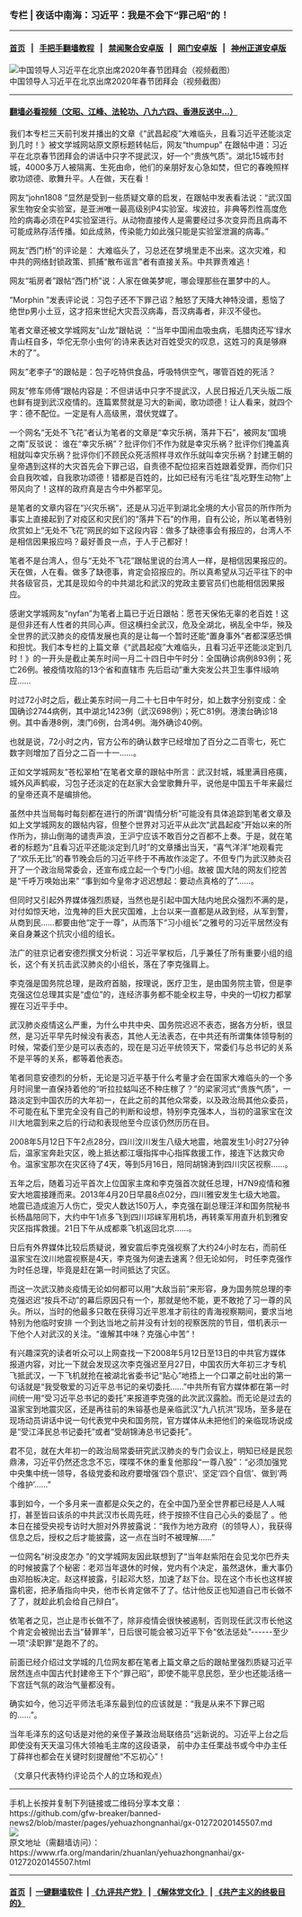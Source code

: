 ### 专栏 | 夜话中南海：习近平：我是不会下“罪己昭”的！
------------------------

#### [首页](https://github.com/gfw-breaker/banned-news2/blob/master/README.md) &nbsp;&nbsp;|&nbsp;&nbsp; [手把手翻墙教程](https://github.com/gfw-breaker/guides/wiki) &nbsp;&nbsp;|&nbsp;&nbsp; [禁闻聚合安卓版](https://github.com/gfw-breaker/bn-android) &nbsp;&nbsp;|&nbsp;&nbsp; [网门安卓版](https://github.com/oGate2/oGate) &nbsp;&nbsp;|&nbsp;&nbsp; [神州正道安卓版](https://github.com/SzzdOgate/update) 



<div id="headerimg">
 <img alt="中国领导人习近平在北京出席2020年春节团拜会（视频截图）" src="https://www.rfa.org/mandarin/zhuanlan/yehuazhongnanhai/gx-01272020145507.html/0127l.jpg/image" title="中国领导人习近平在北京出席2020年春节团拜会（视频截图）"/>
 <div id="headerimgcontents">
  <div id="headerimgcaption">
   <span>
    中国领导人习近平在北京出席2020年春节团拜会（视频截图）
   </span>
   <!-- zoomattribute -->
  </div>
  <!-- headerimgcaption -->
 </div>
 <!-- headerimagecontents -->
</div>

<hr/>


#### [翻墙必看视频（文昭、江峰、法轮功、八九六四、香港反送中...）](http://167.172.214.107/home.html)

<div id="storytext">
 <div>
  <div class="slot_header">
  </div>
 </div>
 <p>
  我们本专栏三天前刊发并播出的文章《“武昌起疫”大难临头，且看习近平还能淡定到几时！》被文学城网站原文原标题转帖后，网友“thumpup” 在跟帖中道：习近平在北京春节团拜会的讲话中只字不提武汉，好一个“贵族气质”。湖北15城市封城，4000多万人被隔离、生死由命，他们的亲朋好友心急如焚，但它的春晚照样歌功颂德、歌舞升平。人在做，天在看！
 </p>
 <p>
  网友“john1808 ”显然是受到一些质疑文章的启发，在跟帖中发表看法说：“武汉国家生物安全实验室，是亚洲唯一最高级别P4实验室。埃波拉，非典等烈性高度危险的病毒必须在P4实验室进行。从动物直接传人是需要经过多次变异而且病毒不可能成熟存活传播。如此成熟，传染能力如此强只能是实验室泄漏的病毒。”
 </p>
 <p>
  网友“西门桥”的评论是： 大难临头了，习总还在梦境里走不出来。这次灾难，和中共的网络封锁政策、抓捕“散布谣言”者有直接关系。中共罪责难逃！
 </p>
 <p>
  网友“垢房者”跟帖“西门桥”说：人家在做美梦呢，哪会理那些在噩梦中的人。
 </p>
 <p>
  “Morphin ”发表评论说：习包子还不下罪己诏？触怒了天降大神特没谱，惹恼了绝世p男小土豆，这才招来世纪大灾吾汉病毒，吾汉病毒者，非汉不侵也。
 </p>
 <p>
  笔者文章还被文学城网友“山龙”跟帖说 ：“当年中国闹血吸虫病，毛腊肉还写‘绿水青山枉自多，华佗无奈小虫何’的诗来表达对百姓受灾的叹息，这姓习的真是够麻木的了”。
 </p>
 <p>
  网友”老李子“的跟帖是：包子吃特供食品，呼吸特供空气，哪管百姓的死活？
 </p>
 <p>
  网友”修车师傅“跟帖内容是：不但讲话中只字不提武汉，人民日报近几天头版二版也鲜有提到武汉疫情的。连篇累赘就是习大的新闻，歌功颂德！让人看来，就四个字：德不配位。一定是有人高级黑，潜伏党媒了。
 </p>
 <p>
  一个网名“无处不飞花”者认为笔者的文章是“幸灾乐祸，落井下石”，被网友“国境之南”反驳说： 谁在“幸灾乐祸”？批评你们不作为就是幸灾乐祸？批评你们掩盖真相就叫幸灾乐祸？批评你们不顾民众死活照样寻欢作乐就叫幸灾乐祸？封建王朝的皇帝遇到这样的大灾首先会下罪己诏，自责德不配位招来百姓跟着受罪，而你们只会自我吹嘘，自我歌功颂德！错都是百姓的，比如已经有污毛往“乱吃野生动物”上带风向了！这样的政府真是古今中外都罕见。
 </p>
 <p>
  是笔者的文章内容在“兴灾乐祸“，还是从习近平到湖北全境的大小官员的所作所为事实上直接起到了对疫区和灾民们的“落井下石”的作用，自有公论，所以笔者特别欣赏如上“无处不飞花”网民的如下这段内容：做多了缺德事会有报应的，台湾人不是相信因果报应吗？最好善良一点，于人于己都好！
 </p>
 <p>
  笔者不是台湾人，但与“无处不飞花”跟帖里说的台湾人一样，是相信因果报应的。天在做，人在看。做多了缺德事，肯定会招报应的。所以真希望从习近平往下的中共各级官员，尤其是现如今的中共湖北和武汉的党政主要官员们也能相信因果报应。
 </p>
 <p>
  感谢文学城网友“nyfan”为笔者上篇已于近日跟帖：愿苍天保佑无辜的老百姓！这是但非还有人性者的共同心声。但这横扫全武汉，危及全湖北，祸乱全中华，殃及全世界的武汉肺炎的疫情发展也真的是让每一个暂时还能“置身事外”者都深感恐惧和担忧。我们本专栏的上篇文章《“武昌起疫”大难临头，且看习近平还能淡定到几时！》的一开头是截止美东时间一月二十四日中午时分：全国确诊病例893例；死亡26例。被疫情攻陷的13个省和直辖市 先后启动”重大突发公共卫生事件Ⅰ级响应……
 </p>
 <p>
  时过72小时之后，截止美东时间一月二十七日中午时分，如上数字分别变成：全国确诊2744病例，其中湖北1423例（武汉698例）；死亡81例。港澳台确诊18例。其中香港8例，澳门6例，台湾4例。海外确诊40例。
 </p>
 <p>
  也就是说，72小时之内，官方公布的确认数字已经增加了百分之二百零七，死亡数字则增加了百分之二百一十一……。
 </p>
 <p>
  正如文学城网友“苍松翠柏”在笔者文章的跟帖中所言：武汉封城，城里满目疮痍，城外风声鹤唳，习包子还淡定的在赵家大会堂歌舞升平，说他是中国五千年来最烂的皇帝还真不是编排他。
 </p>
 <p>
  虽然中共当局每时每刻都在进行的所谓“舆情分析”可能没有具体追踪到笔者文章及如上文学城网友的跟帖内容，但整个世界对习近平从此次“武昌起疫”开始以来的所作所为，排山倒海的谴责声浪，王沪宁应该不敢百分之百都不上奏。于是，就在笔者的标题为“且看习近平还能淡定到几时”的文章播出当天，“喜气洋洋”地观看完了“欢乐无比”的春节晚会后的习近平终于不再故作淡定了。不但专门为武汉肺炎召开了一个政治局常委会，还宣布成立起一个专门小组。故被 国大陆的网友们挖苦是“千呼万唤始出来” “事到如今皇帝才迟迟想起：要动点真格的了”……。
 </p>
 <p>
  但同时又引起外界媒体强烈质疑，当然也是引起中国大陆内地民众强烈不满的是，对付如惊天地，泣鬼神的巨大民灾国难，上台以来一直都是从政到经，从军到警，从商到民……都要由他“定于一尊”，从而落下“习小组长”之雅号的习近平居然没有亲自身兼这个抗灾小组的组长。
 </p>
 <p>
  法广的驻京记者安德烈撰文分析说：习近平掌权后，几乎兼任了所有重要小组的组长，这个有关抗击武汉肺炎的小组长，落在了李克强肩上。
 </p>
 <p>
  李克强是国务院总理，是政府首脑，按理说，医疗卫生，是由国务院主管，但是李克强这位总理其实是“虚位”的，连经济事务都不能全权主导，中央的一切权力都掌握在习近平手中。
 </p>
 <p>
  武汉肺炎疫情这么严重，为什么中共中央、国务院迟迟不表态，据各方分析，很显然，是习近平早先时候没有表态，其他人无法表态，在中共还有所谓集体领导制的时候，常委们至少是可以表态的，现在是习近平统领天下，常委们与总书记的关系不是平等的关系，都等着他表态。
 </p>
 <p>
  笔者同意安德烈的分析，无论是习近平基于什么考量才会在国家大难临头的一个多月时间里一直保持着他的“听拉拉蛄叫还不种庄稼了？”的梁家河式“贵族气质”，一路淡定到中国农历的大年初一，在此之前的其他众常委，以及政治局其他众委员，不可能在私下里完全没有自己的判断和设想，特别李克强本人，当初的温家宝在汶川大地震到来之后的行动和表现他至今应该仍然历历在目。
 </p>
 <p>
  2008年5月12日下午2点28分，四川汶川发生八级大地震，地震发生1小时27分钟后，温家宝奔赴灾区，晚上抵达都江堰指挥中心指挥救援工作，接连下达救灾命令。温家宝那次在灾区待了4天，等到5月16日，陪同胡锦涛到四川灾区视察……。
 </p>
 <p>
  五年之后，随着习近平首次上位国家主席和李克强首次就任总理，H7N9疫情和雅安大地震接踵而来。2013年4月20日早晨8点02分，四川雅安发生七级大地震。地震已造成逾万人伤亡，受灾人数达150万人，李克强在副总理汪洋和国务院秘书长杨晶陪同下，大约中午1点多飞到四川邛崃军用机场，再转乘军用直升机到雅安灾区指挥救援。21日下午从成都乘飞机返回北京……。
 </p>
 <p>
  日后有外界媒体比较后质疑说，雅安震后李克强视察了大约24小时左右，而前任温家宝在汶川地震视察是4天，李克强为何速去速离？但无论如何， 时任李克强作为时任总理，毕竟是赶在第一时间抵达了灾区。
 </p>
 <p>
  而这一次武汉肺炎疫情无论如何都可以用“大敌当前”来形容，身为国务院总理的李克强迟迟“按兵不动”的幕后原因只有一个，那就是他不能，更不敢抢了习一尊的风头。所以，当时的他最多只敢在获得习近平恩准才前往的青海视察期间，要求当地特别为他临时安排 一个到达当地之前并没有计划的视察医院的节目，借机表示一下他个人对武汉的关注。“谁解其中味？克强心中苦”！
 </p>
 <p>
  有兴趣深究的读者听众可以上网查找一下2008年5月12日至13日的中共官方媒体报道内容，对比一下就会发现这次李克强迟至月27日，中国农历大年初三才专机飞抵武汉，一下飞机就抢在被湖北省委书记“贴心”地捂上一个口罩之前吐出的第一句话就是“我受敬爱的习近平总书记的亲切委托……”中共所有官方媒体都在第一时间统一用“受习近平总书记的委托”来报道李克强的此次武汉露脸。而无论是过去的温家宝到地震灾区，还是再往前的朱镕基也是亲临武汉“九八抗洪”现场，至多是在现场动员讲话中说一句代表党中央和国务院，官方媒体从未把他们的亲临现场说成是“受江泽民总书记委托”或者“受胡锦涛总书记委托”。
 </p>
 <p>
  君不见，就在大年初一的政治局常委研究武汉肺炎的专门会议上，明知已经是民怨鼎沸，习近平仍然还念念不忘，喋喋不休的重复他那段“一尊八股”：“必须加强党中央集中统一领导，各级党委和政府要增强‘四个意识‘、坚定‘四个自信’、做到‘两个维护’……”
 </p>
 <p>
  事到如今，一个多月来一直都是众矢之的，在全中国乃至全世界都已经是人人喊打，甚至皆曰该杀的中共武汉市长周先旺，终于按捺不住自己心头的委屈了 。他本日在接受央视专访时大胆对外界披露说：“我作为地方政府（的领导人），我获得信息之后，授权之后才能披露，这一点在当时不被理解……”
 </p>
 <p>
  一位网名“树没皮怎办 ”的文学城网友因此联想到了“当年赵紫阳在会见戈尔巴乔夫的时候披露了个秘密：老邓当年退休的时候，党内有个决定，虽然退休，重大事仍由邓拍板决定。赵这样披露，引起邓大怒，加速了赵下台。现在这个市长也这样披露机密，把矛盾指向中央，他市长肯定做不了了。估计他反正也知道自己市长做不了了，就趁此机会给自己辩白”。
 </p>
 <p>
  依笔者之见，岂止是市长做不了，除非疫情会很快被遏制，否则现任武汉市长他这个肯定会被抛出去当“替罪羊”，日后很可能会被习近平下令“依法惩处”------至少一项“渎职罪”是跑不了的。
 </p>
 <p>
  前面已经介绍过文学城的几位网友都在笔者上篇文章之后的跟帖里强烈质疑习近平居然连点中国古代封建帝王下个“罪己昭”，即使不能平息民怨，至少也还能活络一下宫廷气氛的政治气量都没有。
 </p>
 <p>
  确实如今，他习近平师法毛泽东最到位的应该就是：“我是从来不下罪己昭的……”。
 </p>
 <p>
  当年毛泽东的这句话是对他的亲侄子兼政治局联络员“远新说的。习近平上台之后即使没有天天温习伟大领袖毛主席的这段语录， 前中办主任栗战书或今中办主任丁薛祥也都会在关键时刻提醒他“不忘初心”！
 </p>
 <p>
  （文章只代表特约评论员个人的立场和观点）
 </p>
</div>

<hr/>
手机上长按并复制下列链接或二维码分享本文章：<br/>
https://github.com/gfw-breaker/banned-news2/blob/master/pages/yehuazhongnanhai/gx-01272020145507.md <br/>
<a href='https://github.com/gfw-breaker/banned-news2/blob/master/pages/yehuazhongnanhai/gx-01272020145507.md'><img src='https://github.com/gfw-breaker/banned-news2/blob/master/pages/yehuazhongnanhai/gx-01272020145507.md.png'/></a> <br/>
原文地址（需翻墙访问）：https://www.rfa.org/mandarin/zhuanlan/yehuazhongnanhai/gx-01272020145507.html


------------------------
#### [首页](https://github.com/gfw-breaker/banned-news2/blob/master/README.md) &nbsp;|&nbsp; [一键翻墙软件](https://github.com/gfw-breaker/nogfw/blob/master/README.md) &nbsp;| [《九评共产党》](https://github.com/gfw-breaker/9ping.md/blob/master/README.md#九评之一评共产党是什么) | [《解体党文化》](https://github.com/gfw-breaker/jtdwh.md/blob/master/README.md) | [《共产主义的终极目的》](https://github.com/gfw-breaker/gczydzjmd.md/blob/master/README.md)


<img src='http://gfw-breaker.win/banned-news2/pages/yehuazhongnanhai/gx-01272020145507.md' width='0px' height='0px'/>